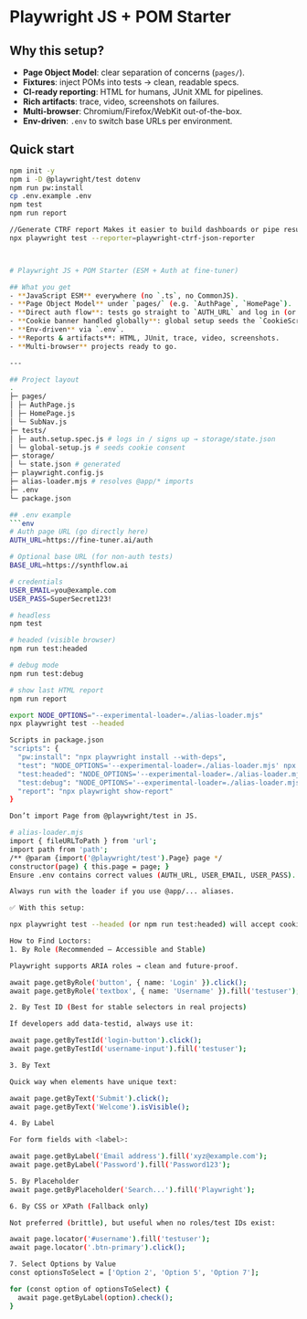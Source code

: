 # Playwright JS + POM Starter

## Why this setup?
- **Page Object Model**: clear separation of concerns (`pages/`).
- **Fixtures**: inject POMs into tests → clean, readable specs.
- **CI-ready reporting**: HTML for humans, JUnit XML for pipelines.
- **Rich artifacts**: trace, video, screenshots on failures.
- **Multi-browser**: Chromium/Firefox/WebKit out-of-the-box.
- **Env-driven**: `.env` to switch base URLs per environment.

## Quick start
```bash
npm init -y
npm i -D @playwright/test dotenv
npm run pw:install
cp .env.example .env
npm test
npm run report

//Generate CTRF report Makes it easier to build dashboards or pipe results into analytics tools
npx playwright test --reporter=playwright-ctrf-json-reporter



# Playwright JS + POM Starter (ESM + Auth at fine-tuner)

## What you get
- **JavaScript ESM** everywhere (no `.ts`, no CommonJS).
- **Page Object Model** under `pages/` (e.g. `AuthPage`, `HomePage`).
- **Direct auth flow**: tests go straight to `AUTH_URL` and log in (or sign up).
- **Cookie banner handled globally**: global setup seeds the `CookieScriptConsent` cookie.
- **Env-driven** via `.env`.
- **Reports & artifacts**: HTML, JUnit, trace, video, screenshots.
- **Multi-browser** projects ready to go.

---

## Project layout
.
├─ pages/
│ ├─ AuthPage.js
│ ├─ HomePage.js
│ └─ SubNav.js
├─ tests/
│ ├─ auth.setup.spec.js # logs in / signs up → storage/state.json
│ └─ global-setup.js # seeds cookie consent
├─ storage/
│ └─ state.json # generated
├─ playwright.config.js
├─ alias-loader.mjs # resolves @app/* imports
├─ .env
└─ package.json

## .env example
```env
# Auth page URL (go directly here)
AUTH_URL=https://fine-tuner.ai/auth

# Optional base URL (for non-auth tests)
BASE_URL=https://synthflow.ai

# credentials
USER_EMAIL=you@example.com
USER_PASS=SuperSecret123!

# headless
npm test

# headed (visible browser)
npm run test:headed

# debug mode
npm run test:debug

# show last HTML report
npm run report

export NODE_OPTIONS="--experimental-loader=./alias-loader.mjs"
npx playwright test --headed

Scripts in package.json
"scripts": {
  "pw:install": "npx playwright install --with-deps",
  "test": "NODE_OPTIONS='--experimental-loader=./alias-loader.mjs' npx playwright test",
  "test:headed": "NODE_OPTIONS='--experimental-loader=./alias-loader.mjs' npx playwright test --headed",
  "test:debug": "NODE_OPTIONS='--experimental-loader=./alias-loader.mjs' PWDEBUG=1 npx playwright test",
  "report": "npx playwright show-report"
}

Don’t import Page from @playwright/test in JS.

# alias-loader.mjs
import { fileURLToPath } from 'url';
import path from 'path';
/** @param {import('@playwright/test').Page} page */
constructor(page) { this.page = page; }
Ensure .env contains correct values (AUTH_URL, USER_EMAIL, USER_PASS).

Always run with the loader if you use @app/... aliases.

✅ With this setup:

npx playwright test --headed (or npm run test:headed) will accept cookies automatically, go to AUTH_URL, log you in, and save storage state for re-use in all tests.

How to Find Loctors: 
1. By Role (Recommended – Accessible and Stable)

Playwright supports ARIA roles → clean and future-proof.

await page.getByRole('button', { name: 'Login' }).click();
await page.getByRole('textbox', { name: 'Username' }).fill('testuser');

2. By Test ID (Best for stable selectors in real projects)

If developers add data-testid, always use it:

await page.getByTestId('login-button').click();
await page.getByTestId('username-input').fill('testuser');

3. By Text

Quick way when elements have unique text:

await page.getByText('Submit').click();
await page.getByText('Welcome').isVisible();

4. By Label

For form fields with <label>:

await page.getByLabel('Email address').fill('xyz@example.com');
await page.getByLabel('Password').fill('Password123');

5. By Placeholder
await page.getByPlaceholder('Search...').fill('Playwright');

6. By CSS or XPath (Fallback only)

Not preferred (brittle), but useful when no roles/test IDs exist:

await page.locator('#username').fill('testuser');
await page.locator('.btn-primary').click();

7. Select Options by Value 
const optionsToSelect = ['Option 2', 'Option 5', 'Option 7'];

for (const option of optionsToSelect) {
  await page.getByLabel(option).check();
}

